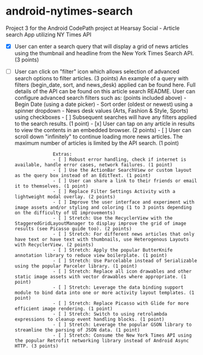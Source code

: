 # android-nytimes-search
Project 3 for the Android CodePath project at Hearsay Social - Article search App utilizing NY Times API

- [x] User can enter a search query that will display a grid of news articles using the thumbnail and headline from the New York Times Search API. (3 points)
- [ ] User can click on "filter" icon which allows selection of advanced search options to filter articles. (3 points)
    An example of a query with filters (begin_date, sort, and news_desk) applied can be found here. Full details of the API can be found on this article search README.
        User can configure advanced search filters such as: (points included above)
            - Begin Date (using a date picker)
                - Sort order (oldest or newest) using a spinner dropdown
                    - News desk values (Arts, Fashion & Style, Sports) using checkboxes
                    - [ ] Subsequent searches will have any filters applied to the search results. (1 point)
                    - [x] User can tap on any article in results to view the contents in an embedded browser. (2 points)
                    - [ ] User can scroll down "infinitely" to continue loading more news articles. The maximum number of articles is limited by the API search. (1 point)

                    Extras:
                    - [ ] Robust error handling, check if internet is available, handle error cases, network failures. (1 point)
                    - [ ] Use the ActionBar SearchView or custom layout as the query box instead of an EditText. (1 point)
                    - [ ] User can share a link to their friends or email it to themselves. (1 point)
                    - [ ] Replace Filter Settings Activity with a lightweight modal overlay. (2 points)
                    - [ ] Improve the user interface and experiment with image assets and/or styling and coloring (1 to 3 points depending on the difficulty of UI improvements)
                    - [ ] Stretch: Use the RecyclerView with the StaggeredGridLayoutManager to display improve the grid of image results (see Picasso guide too). (2 points)
                    - [ ] Stretch: For different news articles that only have text or have text with thumbnails, use Heterogenous Layouts with RecyclerView. (2 points)
                    - [ ] Stretch: Apply the popular ButterKnife annotation library to reduce view boilerplate. (1 point)
                    - [ ] Stretch: Use Parcelable instead of Serializable using the popular Parceler library. (1 point)
                    - [ ] Stretch: Replace all icon drawables and other static image assets with vector drawables where appropriate. (1 point)
                    - [ ] Stretch: Leverage the data binding support module to bind data into one or more activity layout templates. (1 point)
                    - [ ] Stretch: Replace Picasso with Glide for more efficient image rendering. (1 point)
                    - [ ] Stretch: Switch to using retrolambda expressions to cleanup event handling blocks. (1 point)
                    - [ ] Stretch: Leverage the popular GSON library to streamline the parsing of JSON data. (1 point)
                    - [ ] Stretch: Consume the New York Times API using the popular Retrofit networking library instead of Android Async HTTP. (3 points)
